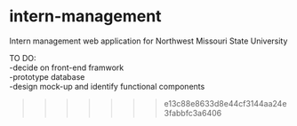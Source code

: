 # intern-management

Intern management web application for Northwest Missouri State University

TO DO:<br>
-decide on front-end framwork<br>
-prototype database<br>
-design mock-up and identify functional components<br>

> > > > > > > e13c88e8633d8e44cf3144aa24e3fabbfc3a6406
